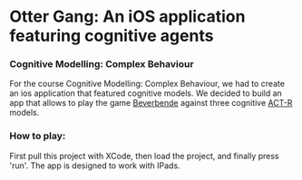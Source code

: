 # Otter Gang: An iOS application featuring cognitive agents

### Cognitive Modelling: Complex Behaviour

For the course Cognitive Modelling: Complex Behaviour, we had to create an
ios application that featured cognitive models. We decided to build an app that allows to play the game [Beverbende](https://www.999games.nl/beverbende.html) against three cognitive [ACT-R](http://act-r.psy.cmu.edu/) models.

### How to play:
First pull this project with XCode, then load the project, and finally press 'run'. The app is designed to work with IPads.
